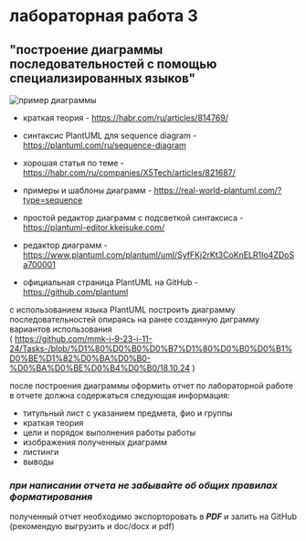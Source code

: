 
# лабораторная работа 3
## "построение диаграммы последовательностей с помощью специализированных языков"
![пример диаграммы](https://habrastorage.org/r/w1560/getpro/habr/upload_files/c3a/9ef/ea6/c3a9efea6f332426d2f5f254dc19425f.png)
* краткая теория - <https://habr.com/ru/articles/814769/><br>
* синтаксис PlantUML для sequence diagram - <https://plantuml.com/ru/sequence-diagram><br>

* хорошая статья по теме - <https://habr.com/ru/companies/X5Tech/articles/821687/><br>

* примеры и шаблоны диаграмм - <https://real-world-plantuml.com/?type=sequence><br>

* простой редактор диаграмм с подсветкой синтаксиса - <https://plantuml-editor.kkeisuke.com/><br>
* редактор диаграмм - <https://www.plantuml.com/plantuml/uml/SyfFKj2rKt3CoKnELR1Io4ZDoSa700001><br>

* официальная страница PlantUML на GitHub - <https://github.com/plantuml><br>

с использованием языка PlantUML построить диаграмму последовательностей опираясь на ранее созданную диграмму вариантов использования<br>
( https://github.com/mmk-i-9-23-i-11-24/Tasks-/blob/%D1%80%D0%B0%D0%B7%D1%80%D0%B0%D0%B1%D0%BE%D1%82%D0%BA%D0%B0-%D0%BA%D0%BE%D0%B4%D0%B0/18.10.24 )<br>

после построения диаграммы оформить отчет по лабораторной работе
в отчете должна содержаться следующая информация:
- титульный лист с указанием предмета, фио и группы
- краткая теория
- цели и порядок выполнения работы работы
- изображения полученных диаграмм
- листинги
- выводы

### ***при написании отчета не забывайте об общих правилах форматирования***

полученный отчет необходимо экспорторовать в ***PDF*** и залить на GitHub (рекомендую выгрузить и doc/docx и pdf)
